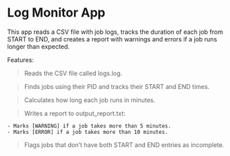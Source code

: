 # Log Monitor App
This app reads a CSV file with job logs, tracks the duration of each job from START to END, and creates a report with warnings and errors if a job runs longer than expected.

Features:
> Reads the CSV file called logs.log.

> Finds jobs using their PID and tracks their START and END times.

> Calculates how long each job runs in minutes.

> Writes a report to output_report.txt:

    - Marks [WARNING] if a job takes more than 5 minutes.
    - Marks [ERROR] if a job takes more than 10 minutes.

> Flags jobs that don’t have both START and END entries as incomplete.

